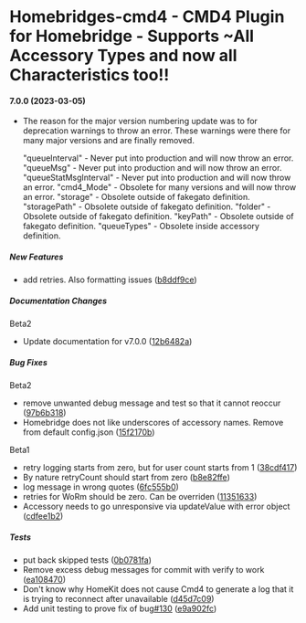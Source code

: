 # Homebridges-cmd4 - CMD4 Plugin for Homebridge - Supports ~All Accessory Types and now all Characteristics too!!
#### 7.0.0 (2023-03-05)

* The reason for the major version numbering update was to for deprecation warnings to throw an error.
  These warnings were there for many major versions and are finally removed.

  "queueInterval"         - Never put into production and will now throw an error.
  "queueMsg"              - Never put into production and will now throw an error.
  "queueStatMsgInterval"  - Never put into production and will now throw an error.
  "cmd4_Mode"             - Obsolete for many versions and will now throw an error.
  "storage"               - Obsolete outside of fakegato definition.
  "storagePath"           - Obsolete outside of fakegato definition.
  "folder"                - Obsolete outside of fakegato definition.
  "keyPath"               - Obsolete outside of fakegato definition.
  "queueTypes"            - Obsolete inside accessory definition.


##### New Features

*  add retries. Also formatting issues ([b8ddf9ce](https://github.com/ztalbot2000/homebridge-cmd4/commit/b8ddf9ceda8ace3a6e820bfad0c4a03c656cf419))

##### Documentation Changes

Beta2
*  Update documentation for v7.0.0 ([12b6482a](https://github.com/ztalbot2000/homebridge-cmd4/commit/12b6482ac8e6d431e011f6f92c2d6f03a2ebe2ed))

##### Bug Fixes

Beta2
*  remove unwanted debug message and test so that it cannot reoccur ([97b6b318](https://github.com/ztalbot2000/homebridge-cmd4/commit/97b6b31861ab34d04b798ec409b1f2e8c56244c2))
*  Homebridge does not like underscores of accessory names. Remove from default config.json ([15f2170b](https://github.com/ztalbot2000/homebridge-cmd4/commit/15f2170be492b6dfb56e4eed5d76da0cd4d74419))

Beta1
*  retry logging starts from zero, but for user count starts from 1 ([38cdf417](https://github.com/ztalbot2000/homebridge-cmd4/commit/38cdf417feebeef2b75dcfec247e6bdfd4739604))
*  By nature retryCount should start from zero ([b8e82ffe](https://github.com/ztalbot2000/homebridge-cmd4/commit/b8e82ffe262c092a301636993544be828a7a34a4))
*  log message in wrong quotes ([6fc555b0](https://github.com/ztalbot2000/homebridge-cmd4/commit/6fc555b0d7bdc20bfc3a38310e3d4f66b968d55d))
*  retries for WoRm should be zero. Can be overriden ([11351633](https://github.com/ztalbot2000/homebridge-cmd4/commit/1135163319c8d16e3886dbf0a0443ba5ed6c4b99))
*  Accessory needs to go unresponsive via updateValue with error object ([cdfee1b2](https://github.com/ztalbot2000/homebridge-cmd4/commit/cdfee1b22ea21dc56edc320768ec6ebea1156cb8))

##### Tests

*  put back skipped tests ([0b0781fa](https://github.com/ztalbot2000/homebridge-cmd4/commit/0b0781faec7f94e43d67068e15e9505cc7c96414))
*  Remove excess debug messages for commit with verify to work ([ea108470](https://github.com/ztalbot2000/homebridge-cmd4/commit/ea108470631f4abe3377f6d582c962dab141be0f))
*  Don't know why HomeKit does not cause Cmd4 to generate a log that it is trying to reconnect after unavailable ([d45d7c09](https://github.com/ztalbot2000/homebridge-cmd4/commit/d45d7c095d0989c05b88c161a418402711e26677))
*  Add unit testing to prove fix of bug[#130](https://github.com/ztalbot2000/homebridge-cmd4/pull/130) ([e9a902fc](https://github.com/ztalbot2000/homebridge-cmd4/commit/e9a902fcb01fb2ee7c7cb9f2b60e036d0fd5c0d6))


